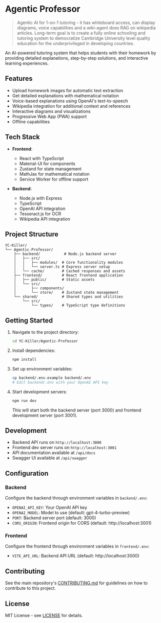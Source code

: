 # Agentic Professor

> Agentic AI for 1-on-1 tutoring - it has whiteboard access, can display diagrams, voice capabilities and a wiki-agent does RAG on wikipedia articles. Long-term goal is to create a fully online schooling and tutoring system to democratize Cambridge University level quality education for the underprivileged in developing countries.

An AI-powered tutoring system that helps students with their homework by providing detailed explanations, step-by-step solutions, and interactive learning experiences.

## Features

- Upload homework images for automatic text extraction
- Get detailed explanations with mathematical notation
- Voice-based explanations using OpenAI's text-to-speech
- Wikipedia integration for additional context and references
- Interactive diagrams and visualizations
- Progressive Web App (PWA) support
- Offline capabilities

## Tech Stack

- **Frontend**:
  - React with TypeScript
  - Material-UI for components
  - Zustand for state management
  - MathJax for mathematical notation
  - Service Worker for offline support

- **Backend**:
  - Node.js with Express
  - TypeScript
  - OpenAI API integration
  - Tesseract.js for OCR
  - Wikipedia API integration

## Project Structure

```
YC-Killer/
└── Agentic-Professor/
    ├── backend/           # Node.js backend server
    │   ├── src/
    │   │   ├── modules/  # Core functionality modules
    │   │   └── server.ts # Express server setup
    │   └── cache/        # Cached responses and assets
    ├── frontend/         # React frontend application
    │   ├── public/       # Static assets
    │   └── src/
    │       ├── components/
    │       └── store/    # Zustand state management
    └── shared/           # Shared types and utilities
        └── src/
            └── types/    # TypeScript type definitions
```

## Getting Started

1. Navigate to the project directory:
   ```bash
   cd YC-Killer/Agentic-Professor
   ```

2. Install dependencies:
   ```bash
   npm install
   ```

3. Set up environment variables:
   ```bash
   cp backend/.env.example backend/.env
   # Edit backend/.env with your OpenAI API key
   ```

4. Start development servers:
   ```bash
   npm run dev
   ```

   This will start both the backend server (port 3000) and frontend development server (port 3001).

## Development

- Backend API runs on `http://localhost:3000`
- Frontend dev server runs on `http://localhost:3001`
- API documentation available at `/api/docs`
- Swagger UI available at `/api/swagger`

## Configuration

### Backend

Configure the backend through environment variables in `backend/.env`:

- `OPENAI_API_KEY`: Your OpenAI API key
- `OPENAI_MODEL`: Model to use (default: gpt-4-turbo-preview)
- `PORT`: Backend server port (default: 3000)
- `CORS_ORIGIN`: Frontend origin for CORS (default: http://localhost:3001)

### Frontend

Configure the frontend through environment variables in `frontend/.env`:

- `VITE_API_URL`: Backend API URL (default: http://localhost:3000)

## Contributing

See the main repository's [CONTRIBUTING.md](../CONTRIBUTING.md) for guidelines on how to contribute to this project.

## License

MIT License - see [LICENSE](LICENSE) for details.
